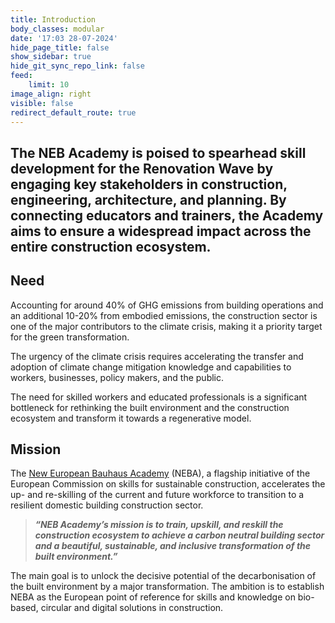 ```yaml
---
title: Introduction
body_classes: modular
date: '17:03 28-07-2024'
hide_page_title: false
show_sidebar: true
hide_git_sync_repo_link: false
feed:
    limit: 10
image_align: right
visible: false
redirect_default_route: true
---
```


## The NEB Academy is poised to spearhead skill development for the Renovation Wave by engaging key stakeholders in construction, engineering, architecture, and planning. By connecting educators and trainers, the Academy aims to ensure a widespread impact across the entire construction ecosystem.

## Need

Accounting for around 40% of GHG emissions from building operations and an additional 10-20% from embodied emissions, the construction sector is one of the major contributors to the climate crisis, making it a priority target for the green transformation.

The urgency of the climate crisis requires accelerating the transfer and adoption of climate change mitigation knowledge and capabilities to workers, businesses, policy makers, and the public.

The need for skilled workers and educated professionals is a significant bottleneck for rethinking the built environment and the construction ecosystem and transform it towards a regenerative model.

## Mission 

The [New European Bauhaus Academy](https://new-european-bauhaus.europa.eu/about/neb-academy_en) (NEBA), a flagship initiative of the European Commission on skills for sustainable construction, accelerates the up- and re-skilling of the current and future workforce to transition to a resilient domestic building construction sector.

> **_“NEB Academy’s mission is to train, upskill, and reskill the construction ecosystem to achieve a carbon neutral building sector and a beautiful, sustainable, and inclusive transformation of the built environment.”_**

The main goal is to unlock the decisive potential of the decarbonisation of the built environment by a major transformation. The ambition is to establish NEBA as the European point of reference for skills and knowledge on bio-based, circular and digital solutions in construction.